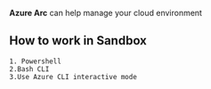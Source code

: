 **Azure Arc** can help manage your cloud environment

## How to work in Sandbox

    1. Powershell
    2.Bash CLI
    3.Use Azure CLI interactive mode